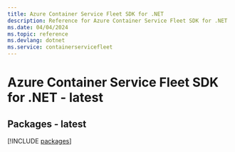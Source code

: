```yaml
---
title: Azure Container Service Fleet SDK for .NET
description: Reference for Azure Container Service Fleet SDK for .NET
ms.date: 04/04/2024
ms.topic: reference
ms.devlang: dotnet
ms.service: containerservicefleet
---
```

# Azure Container Service Fleet SDK for .NET - latest
## Packages - latest
[!INCLUDE [packages](container-service-fleet-index.md)]
